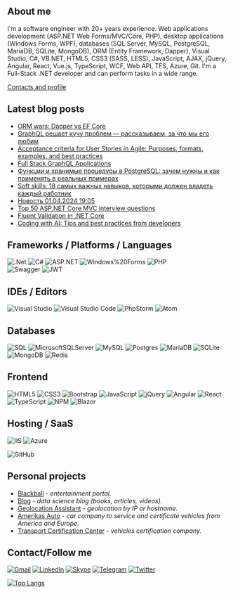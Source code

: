## About me
I'm a software engineer with 20+ years experience. Web applications development (ASP.NET Web Forms/MVC/Core, PHP), desktop applications (Windows Forms, WPF), databases (SQL Server, MySQL, PostgreSQL, MariaDB, SQLite, MongoDB), ORM (Entity Framework, Dapper), Visual Studio, C#, VB.NET, HTML5, CSS3 (SASS, LESS), JavaScript, AJAX, jQuery, Angular, React, Vue.js, TypeScript, WCF, Web API, TFS, Azure, Git.
I'm a Full-Stack .NET developer and can perform tasks in a wide range.

[Contacts and profile](https://sd.blackball.lv/sergey-drozdov)

## Latest blog posts
<!-- BLOG-POST-LIST:START -->
- [ORM wars: Dapper vs EF Core](https://sd.blackball.lv/articles/read/19633)
- [GraphQL решает кучу проблем — рассказываем, за что мы его любим](https://sd.blackball.lv/articles/read/19542)
- [Acceptance criteria for User Stories in Agile: Purposes, formats, examples, and best practices](https://sd.blackball.lv/articles/read/19632)
- [Full Stack GraphQL Applications](https://sd.blackball.lv/books/19487)
- [Функции и хранимые процедуры в PostgreSQL: зачем нужны и как применять в реальных примерах](https://sd.blackball.lv/articles/read/19630)
- [Soft skills: 18 самых важных навыков, которыми должен владеть каждый работник](https://sd.blackball.lv/articles/read/19631)
- [Новость 01.04.2024 19:05](https://sd.blackball.lv/news/19629)
- [Top 50 ASP.NET Core MVC interview questions](https://sd.blackball.lv/articles/read/19628)
- [Fluent Validation in .NET Core](https://sd.blackball.lv/articles/read/19482)
- [Coding with AI: Tips and best practices from developers](https://sd.blackball.lv/articles/read/19471)
<!-- BLOG-POST-LIST:END -->

## Frameworks / Platforms / Languages
![.Net](https://img.shields.io/badge/.NET-5C2D91?style=for-the-badge&logo=.net&logoColor=white)
![C#](https://img.shields.io/badge/c%23-%23239120.svg?style=for-the-badge&logo=c-sharp&logoColor=white)
![ASP.NET](https://img.shields.io/badge/-ASP.NET-333537?style=for-the-badge&logo=asp-net)
![Windows%20Forms](https://img.shields.io/badge/-Windows%20Forms-333537?style=for-the-badge&logo=Windows%20Forms)
![PHP](https://img.shields.io/badge/php-%23777BB4.svg?style=for-the-badge&logo=php&logoColor=white)
\
![Swagger](https://img.shields.io/badge/-Swagger-%23Clojure?style=for-the-badge&logo=swagger&logoColor=white)
![JWT](https://img.shields.io/badge/JWT-black?style=for-the-badge&logo=JSON%20web%20tokens)

## IDEs / Editors
![Visual Studio](https://img.shields.io/badge/Visual%20Studio-5C2D91.svg?style=for-the-badge&logo=visual-studio&logoColor=white)
![Visual Studio Code](https://img.shields.io/badge/Visual%20Studio%20Code-0078d7.svg?style=for-the-badge&logo=visual-studio-code&logoColor=white)
![PhpStorm](https://img.shields.io/badge/phpstorm-143?style=for-the-badge&logo=phpstorm&logoColor=black&color=black&labelColor=darkorchid)
![Atom](https://img.shields.io/badge/Atom-%2366595C.svg?style=for-the-badge&logo=atom&logoColor=white)

## Databases
![SQL](https://img.shields.io/badge/-SQL-333537?style=for-the-badge&logo=sql)
![MicrosoftSQLServer](https://img.shields.io/badge/Microsoft%20SQL%20Sever-CC2927?style=for-the-badge&logo=microsoft%20sql%20server&logoColor=white)
![MySQL](https://img.shields.io/badge/mysql-%2300f.svg?style=for-the-badge&logo=mysql&logoColor=white)
![Postgres](https://img.shields.io/badge/postgres-%23316192.svg?style=for-the-badge&logo=postgresql&logoColor=white)
![MariaDB](https://img.shields.io/badge/MariaDB-003545?style=for-the-badge&logo=mariadb&logoColor=white)
![SQLite](https://img.shields.io/badge/sqlite-%2307405e.svg?style=for-the-badge&logo=sqlite&logoColor=white)
![MongoDB](https://img.shields.io/badge/MongoDB-%234ea94b.svg?style=for-the-badge&logo=mongodb&logoColor=white)
![Redis](https://img.shields.io/badge/redis-%23DD0031.svg?style=for-the-badge&logo=redis&logoColor=white)

## Frontend
![HTML5](https://img.shields.io/badge/html5-%23E34F26.svg?style=for-the-badge&logo=html5&logoColor=white)
![CSS3](https://img.shields.io/badge/css3-%231572B6.svg?style=for-the-badge&logo=css3&logoColor=white)
![Bootstrap](https://img.shields.io/badge/bootstrap-%23563D7C.svg?style=for-the-badge&logo=bootstrap&logoColor=white)
![JavaScript](https://img.shields.io/badge/javascript-%23323330.svg?style=for-the-badge&logo=javascript&logoColor=%23F7DF1E)
![jQuery](https://img.shields.io/badge/jquery-%230769AD.svg?style=for-the-badge&logo=jquery&logoColor=white)
![Angular](https://img.shields.io/badge/angular-%23DD0031.svg?style=for-the-badge&logo=angular&logoColor=white)
![React](https://img.shields.io/badge/react-%2320232a.svg?style=for-the-badge&logo=react&logoColor=%2361DAFB)
![TypeScript](https://img.shields.io/badge/typescript-%23007ACC.svg?style=for-the-badge&logo=typescript&logoColor=white)
![NPM](https://img.shields.io/badge/NPM-%23000000.svg?style=for-the-badge&logo=npm&logoColor=white)
![Blazor](https://img.shields.io/badge/blazor-%235C2D91.svg?style=for-the-badge&logo=blazor&logoColor=white)

## Hosting / SaaS
![IIS](https://img.shields.io/badge/-IIS-333537?style=for-the-badge&logo=iis)
![Azure](https://img.shields.io/badge/azure-%230072C6.svg?style=for-the-badge&logo=microsoftazure&logoColor=white)

![GitHub](https://img.shields.io/badge/GitHub-100000?style=for-the-badge&logo=github&logoColor=white)

## Personal projects
* [Blackball](https://blackball.lv/) - *entertainment portal.*
* [Blog](https://sd.blackball.lv/) - *data science blog (books, articles, videos).*
* [Geolocation Assistant](https://geodata.blackball.lv/) - *geolocation by IP or hostname.*
* [Amerikas Auto](https://amerikasauto.com/) - *car company to service and certificate vehicles from America and Europe.*
* [Transport Certification Center](https://autosc.site/) - *vehicles certification company.*

## Contact/Follow me
[![Gmail](https://img.shields.io/badge/Gmail-D14836?style=for-the-badge&logo=gmail&logoColor=white)](mailto:sergey.drozdov.0305@gmail.com)
[![LinkedIn](https://img.shields.io/badge/linkedin-%230077B5.svg?style=for-the-badge&logo=linkedin&logoColor=white)](https://www.linkedin.com/in/serg-drozdov/)
[![Skype](https://img.shields.io/badge/Skype-%2300AFF0.svg?style=for-the-badge&logo=Skype&logoColor=white)](skype:sergey-drozdov?chat)
[![Telegram](https://img.shields.io/badge/-Telegram-333537?style=for-the-badge&logo=Telegram)](https://t.me/cyberserg80)
[![Twitter](https://img.shields.io/badge/Twitter-1DA1F2?style=for-the-badge&logo=twitter&logoColor=white)](https://twitter.com/sergey_drozdov)

[![Top Langs](https://github-readme-stats.vercel.app/api/top-langs/?username=sergdrozdov)](https://github.com/anuraghazra/github-readme-stats)
